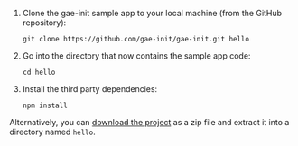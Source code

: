 
1. Clone the gae-init sample app to your local machine (from the GitHub repository):

    ```
    git clone https://github.com/gae-init/gae-init.git hello
    ```

2. Go into the directory that now contains the sample app code:

    ```
    cd hello
    ```

3. Install the third party dependencies:

    ```
    npm install
    ```

Alternatively, you can [download the project](https://github.com/gae-init/gae-init/archive/master.zip) as a zip file and extract it into a directory named `hello`.
